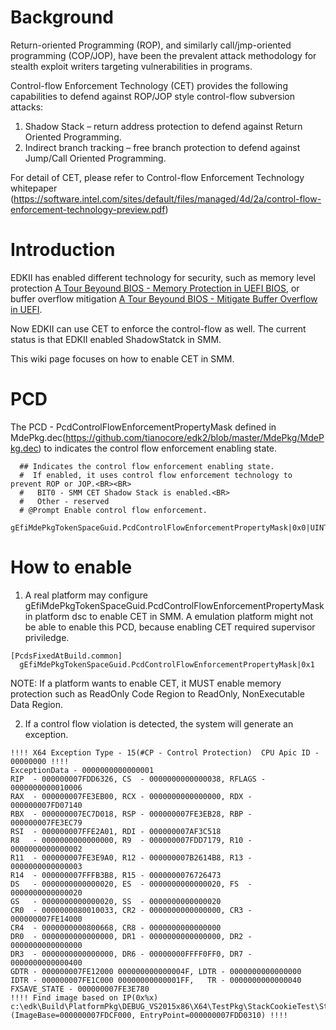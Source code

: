 # Background

Return-oriented Programming (ROP), and similarly call/jmp-oriented programming (COP/JOP), have been
the prevalent attack methodology for stealth exploit writers targeting vulnerabilities in programs.

Control-flow Enforcement Technology (CET) provides the following capabilities to defend against ROP/JOP
style control-flow subversion attacks:
1. Shadow Stack – return address protection to defend against Return Oriented Programming.
2. Indirect branch tracking – free branch protection to defend against Jump/Call Oriented Programming.

For detail of CET, please refer to Control-flow Enforcement Technology whitepaper
(https://software.intel.com/sites/default/files/managed/4d/2a/control-flow-enforcement-technology-preview.pdf)

# Introduction

EDKII has enabled different technology for security, such as memory level protection [A Tour Beyound BIOS -  Memory Protection in UEFI BIOS](https://tianocore-docs.github.io/ATBB-Memory_Protection_in_UEFI_BIOS/draft/), or buffer overflow mitigation [A Tour Beyound BIOS - Mitigate Buffer Overflow in UEFI](https://tianocore-docs.github.io/ATBB-Mitigate_Buffer_Overflow_in_UEFI/draft/).

Now EDKII can use CET to enforce the control-flow as well. The current status is that EDKII enabled ShadowStatck in SMM.

This wiki page focuses on how to enable CET in SMM.

# PCD

The PCD - PcdControlFlowEnforcementPropertyMask defined in MdePkg.dec(https://github.com/tianocore/edk2/blob/master/MdePkg/MdePkg.dec) to indicates the control flow enforcement enabling state.

```
  ## Indicates the control flow enforcement enabling state.
  #  If enabled, it uses control flow enforcement technology to prevent ROP or JOP.<BR><BR>
  #   BIT0 - SMM CET Shadow Stack is enabled.<BR>
  #   Other - reserved
  # @Prompt Enable control flow enforcement.
  gEfiMdePkgTokenSpaceGuid.PcdControlFlowEnforcementPropertyMask|0x0|UINT32|0x30001017
```

# How to enable

1. A real platform may configure gEfiMdePkgTokenSpaceGuid.PcdControlFlowEnforcementPropertyMask in platform dsc to enable CET in SMM. A emulation platform might not be able to enable this PCD, because enabling CET required supervisor priviledge.

  ```
  [PcdsFixedAtBuild.common]
    gEfiMdePkgTokenSpaceGuid.PcdControlFlowEnforcementPropertyMask|0x1
  ```

NOTE: If a platform wants to enable CET, it MUST enable memory protection such as ReadOnly Code Region to ReadOnly, NonExecutable Data Region.

2. If a control flow violation is detected, the system will generate an exception.

  ```
  !!!! X64 Exception Type - 15(#CP - Control Protection)  CPU Apic ID - 00000000 !!!!
  ExceptionData - 0000000000000001
  RIP  - 000000007FDD6326, CS  - 0000000000000038, RFLAGS - 0000000000010006
  RAX  - 000000007FE3EB00, RCX - 0000000000000000, RDX - 000000007FD07140
  RBX  - 000000007EC7D018, RSP - 000000007FE3EB28, RBP - 000000007FE3EC79
  RSI  - 000000007FFE2A01, RDI - 000000007AF3C518
  R8   - 0000000000000000, R9  - 000000007FDD7179, R10 - 0000000000000002
  R11  - 000000007FE3E9A0, R12 - 000000007B2614B8, R13 - 0000000000000003
  R14  - 000000007FFFB3B8, R15 - 0000000076726473
  DS   - 0000000000000020, ES  - 0000000000000020, FS  - 0000000000000020
  GS   - 0000000000000020, SS  - 0000000000000020
  CR0  - 0000000080010033, CR2 - 0000000000000000, CR3 - 000000007FE14000
  CR4  - 0000000000800668, CR8 - 0000000000000000
  DR0  - 0000000000000000, DR1 - 0000000000000000, DR2 - 0000000000000000
  DR3  - 0000000000000000, DR6 - 00000000FFFF0FF0, DR7 - 0000000000000400
  GDTR - 000000007FE12000 000000000000004F, LDTR - 0000000000000000
  IDTR - 000000007FE1C000 00000000000001FF,   TR - 0000000000000040
  FXSAVE_STATE - 000000007FE3E780
  !!!! Find image based on IP(0x%x) c:\edk\Build\PlatformPkg\DEBUG_VS2015x86\X64\TestPkg\StackCookieTest\StackCookieTestSmm\DEBUG\StackCookieTestSmm.pdb (ImageBase=000000007FDCF000, EntryPoint=000000007FDD0310) !!!!
  ```

